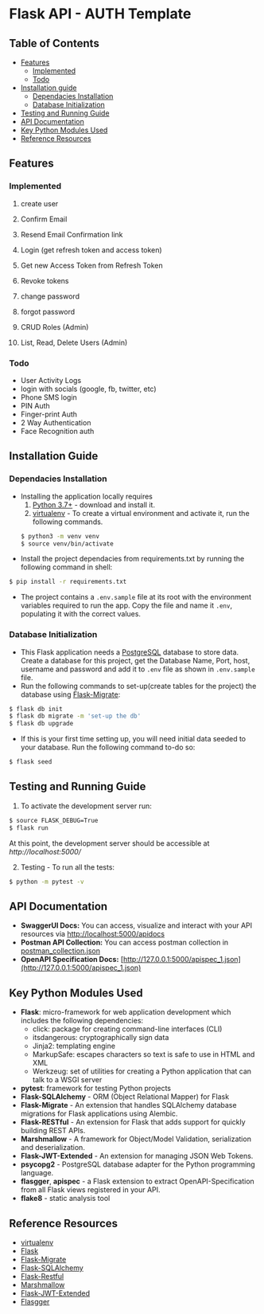 # Flask API - AUTH Template


## Table of Contents
  - [Features](#features)
    - [Implemented](#implemented)
    - [Todo](#todo)
  - [Installation guide](#installation-guide)
    - [Dependacies Installation](#dependacies-installation)
    - [Database Initialization](#database-initialization)
  - [Testing and Running Guide](#testing-and-running-guide)
  - [API Documentation](#api-documentation)
  - [Key Python Modules Used](#key-python-modules-used)
  - [Reference Resources](#reference-resources)


## Features
### Implemented
1. create user
2. Confirm Email
3. Resend Email Confirmation link
4. Login (get refresh token and access token)
5. Get new Access Token from Refresh Token
6. Revoke tokens
7. change password
8. forgot password

9. CRUD Roles (Admin)
10. List, Read, Delete Users (Admin)

### Todo
- User Activity Logs
- login with socials (google, fb, twitter, etc)
- Phone SMS login
- PIN Auth
- Finger-print Auth
- 2 Way Authentication
- Face Recognition auth


## Installation Guide

### Dependacies Installation

- Installing the application locally requires 
	1. [Python 3.7+](https://www.python.org/downloads/release/python-393/) - download and install it.
	2. [virtualenv](https://docs.python-guide.org/dev/virtualenvs/) - To create a virtual environment and activate it, run the following commands. 
	```bash
	$ python3 -m venv venv
	$ source venv/bin/activate
	```
- Install the project dependacies from requirements.txt by running the following command in shell: 
```bash
$ pip install -r requirements.txt 
```
- The project contains a `.env.sample` file at its root with the environment variables required to run the app. Copy the file and name it `.env`, populating it with the correct values.

### Database Initialization

- This Flask application needs a [PostgreSQL](https://www.postgresql.org/docs/current/tutorial-start.html) database to store data. Create a database for this project, get the Database Name, Port, host, username and password and add it to `.env` file as shown in `.env.sample` file.  
- Run the following commands to set-up(create tables for the project) the database using [Flask-Migrate](https://flask-migrate.readthedocs.io/en/latest/index.html): 
```bash
$ flask db init
$ flask db migrate -m 'set-up the db'
$ flask db upgrade
```
- If this is your first time setting up, you will need initial data seeded to your database. Run the following command to-do so:
```bash
$ flask seed
```

## Testing and Running Guide
1. To activate the development server run:
```bash
$ source FLASK_DEBUG=True
$ flask run
```
At this point, the development server should be accessible at _http://localhost:5000/_

2. Testing - To run all the tests:

```bash
$ python -m pytest -v
```

## API Documentation
- **SwaggerUI Docs:** You can access, visualize and interact with your API resources via [http://localhost:5000/apidocs](http://localhost:5000/apidocs)
- **Postman API Collection:** You can access postman collection in [postman_collection.json](postman_collection.json)
- **OpenAPI Specification Docs:** [http://127.0.0.1:5000/apispec_1.json](http://127.0.0.1:5000/apispec_1.json)


## Key Python Modules Used

* **Flask**: micro-framework for web application development which includes the following dependencies:
  * click: package for creating command-line interfaces (CLI)
  * itsdangerous: cryptographically sign data 
  * Jinja2: templating engine
  * MarkupSafe: escapes characters so text is safe to use in HTML and XML
  * Werkzeug: set of utilities for creating a Python application that can talk to a WSGI server
* **pytest**: framework for testing Python projects
* **Flask-SQLAlchemy** - ORM (Object Relational Mapper) for Flask
* **Flask-Migrate** - An extension that handles SQLAlchemy database migrations for Flask applications using Alembic. 
* **Flask-RESTful** - An extension for Flask that adds support for quickly building REST APIs.
* **Marshmallow** - A framework for Object/Model Validation, serialization and deserialization.
* **Flask-JWT-Extended** - An extension for managing JSON Web Tokens.
* **psycopg2** - PostgreSQL database adapter for the Python programming language.
* **flasgger**, **apispec**  - a Flask extension to extract OpenAPI-Specification from all Flask views registered in your API.
* **flake8** - static analysis tool

## Reference Resources
- [virtualenv](https://docs.python-guide.org/dev/virtualenvs/)
- [Flask](https://flask.palletsprojects.com/)
- [Flask-Migrate](https://flask-migrate.readthedocs.io/en/latest/index.html)
- [Flask-SQLAlchemy](https://flask-sqlalchemy.palletsprojects.com/en/3.0.x/quickstart/)
- [Flask-Restful](https://flask-restful.readthedocs.io/en/latest/)
- [Marshmallow](https://marshmallow.readthedocs.io/en/stable/) 
- [Flask-JWT-Extended](https://flask-jwt-extended.readthedocs.io/en/stable/)
- [Flasgger](https://pypi.org/project/flasgger/)
